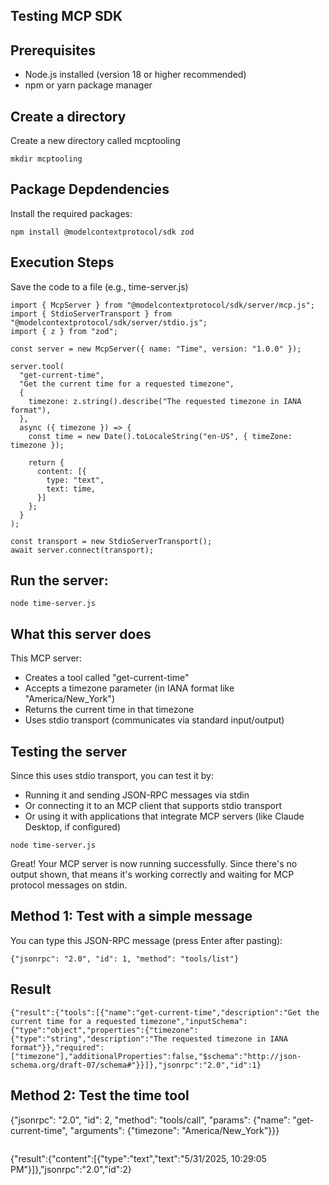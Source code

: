 ## Testing MCP SDK


## Prerequisites

- Node.js installed (version 18 or higher recommended)
- npm or yarn package manager




## Create a directory

Create a new directory called mcptooling

```
mkdir mcptooling
```


## Package Depdendencies

Install the required packages:

```
npm install @modelcontextprotocol/sdk zod
```

## Execution Steps

Save the code to a file (e.g., time-server.js)

```
import { McpServer } from "@modelcontextprotocol/sdk/server/mcp.js";
import { StdioServerTransport } from "@modelcontextprotocol/sdk/server/stdio.js";
import { z } from "zod";

const server = new McpServer({ name: "Time", version: "1.0.0" });

server.tool(
  "get-current-time",
  "Get the current time for a requested timezone",
  { 
    timezone: z.string().describe("The requested timezone in IANA format"),
  },
  async ({ timezone }) => {
    const time = new Date().toLocaleString("en-US", { timeZone: timezone });

    return {
      content: [{
        type: "text",
        text: time,
      }]
    };
  }
);

const transport = new StdioServerTransport();
await server.connect(transport);
```


## Run the server:

```
node time-server.js
```

## What this server does

This MCP server:

- Creates a tool called "get-current-time"
- Accepts a timezone parameter (in IANA format like "America/New_York")
- Returns the current time in that timezone
- Uses stdio transport (communicates via standard input/output)


## Testing the server
Since this uses stdio transport, you can test it by:

- Running it and sending JSON-RPC messages via stdin
- Or connecting it to an MCP client that supports stdio transport
- Or using it with applications that integrate MCP servers (like Claude Desktop, if configured)

```
node time-server.js
```

Great! Your MCP server is now running successfully. 
Since there's no output shown, that means it's working correctly and waiting for MCP protocol messages on stdin.

## Method 1: Test with a simple message

You can type this JSON-RPC message (press Enter after pasting):

```
{"jsonrpc": "2.0", "id": 1, "method": "tools/list"}
```

## Result

```
{"result":{"tools":[{"name":"get-current-time","description":"Get the current time for a requested timezone","inputSchema":{"type":"object","properties":{"timezone":{"type":"string","description":"The requested timezone in IANA format"}},"required":["timezone"],"additionalProperties":false,"$schema":"http://json-schema.org/draft-07/schema#"}}]},"jsonrpc":"2.0","id":1}
```

## Method 2: Test the time tool

{"jsonrpc": "2.0", "id": 2, "method": "tools/call", "params": {"name": "get-current-time", "arguments": {"timezone": "America/New_York"}}}
```

```
{"result":{"content":[{"type":"text","text":"5/31/2025, 10:29:05 PM"}]},"jsonrpc":"2.0","id":2}
```
